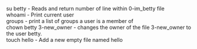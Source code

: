 su betty - Reads and return number of line within 0-im_betty file\
whoami - Print current user\
groups - print a list of groups a user is a member of\
chown betty 3-new_owner - changes the owner of the file 3-new_owner to the user betty.\
touch hello - Add a new empty file named hello
